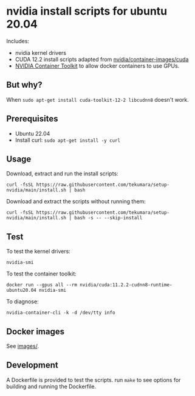 # nvidia install scripts for ubuntu 20.04

Includes:

- nvidia kernel drivers
- CUDA 12.2 install scripts adapted from [nvidia/container-images/cuda](https://gitlab.com/nvidia/container-images/cuda)
- [NVIDIA Container Toolkit](https://docs.nvidia.com/datacenter/cloud-native/container-toolkit/overview.html) to allow docker containers to use GPUs.

## But why?

When `sudo apt-get install cuda-toolkit-12-2 libcudnn8` doesn't work.

## Prerequisites

- Ubuntu 22.04
- Install curl: `sudo apt-get install -y curl`

## Usage

Download, extract and run the install scripts:

```
curl -fsSL https://raw.githubusercontent.com/tekumara/setup-nvidia/main/install.sh | bash
```

Download and extract the scripts without running them:

```
curl -fsSL https://raw.githubusercontent.com/tekumara/setup-nvidia/main/install.sh | bash -s -- --skip-install
```

## Test

To test the kernel drivers:

```
nvidia-smi
```

To test the container toolkit:

```
docker run --gpus all --rm nvidia/cuda:11.2.2-cudnn8-runtime-ubuntu20.04 nvidia-smi
```

To diagnose:

```
nvidia-container-cli -k -d /dev/tty info
```

## Docker images

See [images/](images/).

## Development

A Dockerfile is provided to test the scripts. run `make` to see options for building and running the Dockerfile.
